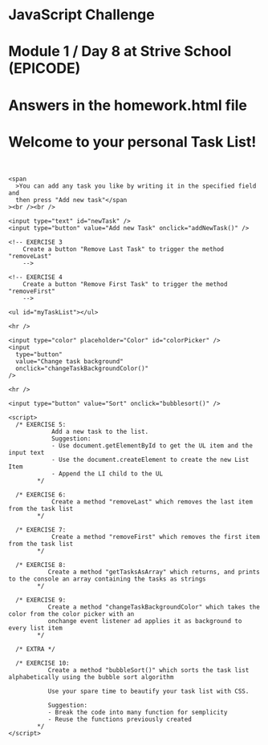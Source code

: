 
# JavaScript Challenge

# Module 1 / Day 8 at Strive School (EPICODE)
# Answers in the homework.html file

<!DOCTYPE html>
<!--
ASSIGNMENT RULES
- The solution must be pushed to the repository and be available for the tutors by the end of the day
- You can ask for tutor's help
- You can google / use StackOverflow BUT we suggest you to use just the material provided
- To test the page, just open it with your default browser.

ASSIGNMENT TOPIC
You are building a task list website.
The user should be able to see the list of tasks, add new ones, delete existing ones or sort them all alphabetically.
-->
<html lang="en">
  <head>
    <!-- EXERCISE 1:
    Specify the title, the charset (UTF-8) and the viewport of the page.
    -->
    <style>
      /* EXERCISE 2:  
       Create a CSS class for the task list with a different background color
       Create a CSS class for the task list item with a border, a bold text and a bigger font size
       Style every button of the page to be bigger
    */
    </style>
  </head>
  <body>
    <h1>Welcome to your personal Task List!</h1>
    <br />

    <span
      >You can add any task you like by writing it in the specified field and
      then press "Add new task"</span
    ><br /><br />

    <input type="text" id="newTask" />
    <input type="button" value="Add new Task" onclick="addNewTask()" />

    <!-- EXERCISE 3
        Create a button "Remove Last Task" to trigger the method "removeLast"
        -->

    <!-- EXERCISE 4
        Create a button "Remove First Task" to trigger the method "removeFirst"
        -->

    <ul id="myTaskList"></ul>

    <hr />

    <input type="color" placeholder="Color" id="colorPicker" />
    <input
      type="button"
      value="Change task background"
      onclick="changeTaskBackgroundColor()"
    />

    <hr />

    <input type="button" value="Sort" onclick="bubblesort()" />

    <script>
      /* EXERCISE 5: 
                Add a new task to the list.
                Suggestion:
                - Use document.getElementById to get the UL item and the input text
                - Use the document.createElement to create the new List Item
                - Append the LI child to the UL
            */

      /* EXERCISE 6: 
                Create a method "removeLast" which removes the last item from the task list
            */

      /* EXERCISE 7: 
                Create a method "removeFirst" which removes the first item from the task list
            */

      /* EXERCISE 8: 
               Create a method "getTasksAsArray" which returns, and prints to the console an array containing the tasks as strings
            */

      /* EXERCISE 9:
               Create a method "changeTaskBackgroundColor" which takes the color from the color picker with an 
               onchange event listener ad applies it as background to every list item
            */

      /* EXTRA */

      /* EXERCISE 10: 
               Create a method "bubbleSort()" which sorts the task list alphabetically using the bubble sort algorithm
            
               Use your spare time to beautify your task list with CSS.

               Suggestion:
               - Break the code into many function for semplicity 
               - Reuse the functions previously created
            */
    </script>
  </body>
</html>

